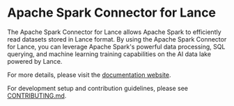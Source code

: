 # Apache Spark Connector for Lance

The Apache Spark Connector for Lance allows Apache Spark to efficiently read datasets stored in Lance format.
By using the Apache Spark Connector for Lance, you can leverage Apache Spark's powerful data processing, SQL querying, 
and machine learning training capabilities on the AI data lake powered by Lance.

For more details, please visit the [documentation website](https://lancedb.github.io/lance/integrations/spark).

For development setup and contribution guidelines, please see [CONTRIBUTING.md](CONTRIBUTING.md).
